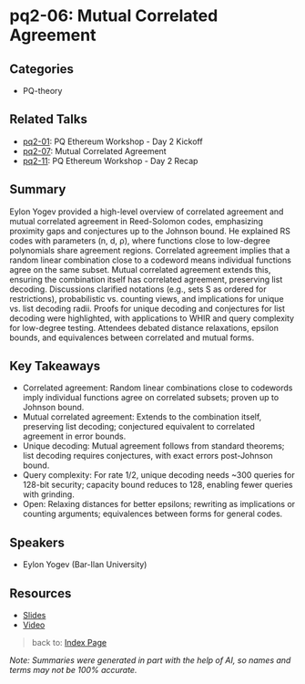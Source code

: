 # pq2-06: Mutual Correlated Agreement

## Categories
- PQ-theory

## Related Talks
- [pq2-01](pq2-01.md): PQ Ethereum Workshop - Day 2 Kickoff
- [pq2-07](pq2-07.md): Mutual Correlated Agreement
- [pq2-11](pq2-11.md): PQ Ethereum Workshop - Day 2 Recap

## Summary
Eylon Yogev provided a high-level overview of correlated agreement and mutual correlated agreement in Reed-Solomon codes, emphasizing proximity gaps and conjectures up to the Johnson bound. He explained RS codes with parameters (n, d, ρ), where functions close to low-degree polynomials share agreement regions. Correlated agreement implies that a random linear combination close to a codeword means individual functions agree on the same subset. Mutual correlated agreement extends this, ensuring the combination itself has correlated agreement, preserving list decoding. Discussions clarified notations (e.g., sets S as ordered for restrictions), probabilistic vs. counting views, and implications for unique vs. list decoding radii. Proofs for unique decoding and conjectures for list decoding were highlighted, with applications to WHIR and query complexity for low-degree testing. Attendees debated distance relaxations, epsilon bounds, and equivalences between correlated and mutual forms.

## Key Takeaways
- Correlated agreement: Random linear combinations close to codewords imply individual functions agree on correlated subsets; proven up to Johnson bound.
- Mutual correlated agreement: Extends to the combination itself, preserving list decoding; conjectured equivalent to correlated agreement in error bounds.
- Unique decoding: Mutual agreement follows from standard theorems; list decoding requires conjectures, with exact errors post-Johnson bound.
- Query complexity: For rate 1/2, unique decoding needs ~300 queries for 128-bit security; capacity bound reduces to 128, enabling fewer queries with grinding.
- Open: Relaxing distances for better epsilons; rewriting as implications or counting arguments; equivalences between forms for general codes.

## Speakers
- Eylon Yogev (Bar-Ilan University)

## Resources
- [Slides](https://drive.google.com/file/d/12AiEIW3yUJM60yg4HxymOJn-MDPU-C0K/view?usp=drive_link)
- [Video](https://youtu.be/ywbzN6jab1s)

> back to: [Index Page](index.md)

*Note: Summaries were generated in part with the help of AI, so names and terms may not be 100% accurate.*